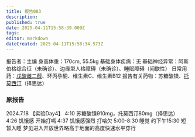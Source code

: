 ```yaml
---
title: 报告083
description: 
published: true
date: 2025-04-11T15:58:39.009Z
tags: 
editor: markdown
dateCreated: 2025-04-11T15:58:34.573Z
---
```


报告者：主编
身高体重：170cm, 55.5kg
基础身体疾病：无
基础神经异常：阿斯伯格综合征（未确诊）、边缘型人格障碍（未确诊）、睡眠障碍（间歇性）
日常用药：[戊酸雌二醇](/E2/)、环丙孕酮、维生素C、维生素B12
报告有关药物：苏糖酸镁、[托莫西汀](/ATX/)（择思达）

### 原报告
2024.7.18
【实验Day4】
4:10 苏糖酸镁910mg，托莫西汀80mg（择思达）
4:26 饥饿感 开始打嗝
4:37 饥饿感强烈 打哈欠
5:00-8:30 睡觉
约下午15:30 短暂入睡 梦见进入开放世界略高于地面的高度快速水平穿行
